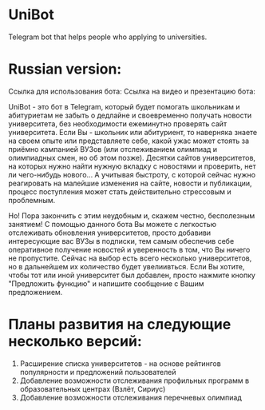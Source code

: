 # UniBot
Telegram bot that helps people who applying to universities.

# Russian version:

Ссылка для использования бота:
Ссылка на видео и презентацию бота:

UniBot - это бот в Telegram, который будет помогать школьникам и абитуриетам не забыть о дедлайне и своевременно получать новости университета, без необходимости ежеминутно проверять сайт университета.
Если Вы - школьник или абитуриент, то наверняка знаете на своем опыте или представляете себе, какой ужас может стоять за приёмно кампанией ВУЗов (или отслеживанием олимпиад и олимпиадных смен, но об этом позже). Десятки сайтов университетов, на которых нужно найти нужную вкладку с новостями и проверить, нет ли чего-нибудь нового... А учитывая быстроту, с которой сейчас нужно реагировать на малейшие изменения на сайте, новости и публикации, процесс поступления может стать действительно стрессовым и проблемным.

Но! Пора закончить с этим неудобным и, скажем честно, бесполезным занятием! С помощью данного бота Вы можете с легкостью отслеживать обновления университетов, просто добавиви интересующие вас ВУЗы в подписки, тем самым обеспечив себе оперативное получение новостей и уверенность в том, что Вы ничего не пропустите.
Сейчас на выбор есть всего несколько университетов, но в дальнейшем их количество будет увелиивться. Если Вы хотите, чтобы тот или иной университет был добавлен, просто нажмите кнопку "Предложить функцию" и напишите сообщение с Вашим предложением.

 # Планы развития на следующие несколько версий:
1. Расширение списка университетов - на основе рейтингов популярности и предложений пользователей
2. Добавление возможности отслеживания профильных программ в образовательных центрах (Взлёт, Сириус)
3. Добавление возможности отслеживания перечневых олимпиад
